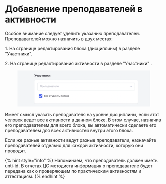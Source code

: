 # Добавление преподавателей в активности

Особое внимание следует уделить указанию преподавателей. Преподавателей можно назначить в двух местах:

1\. На странице редактирования блока (дисциплины) в разделе "Участники".

2\. На странице редактирования активности в разделе "Участники" .

<figure><img src="../.gitbook/assets/image (70).png" alt=""><figcaption></figcaption></figure>

Имеет смысл указать преподавателя на уровне дисциплины, если этот человек ведет все активности в данном блоке. В этом случае, назначив его преподавателем для всего блока, вы автоматически сделаете его преподавателем для всех активностей внутри этого блока.

Если же разные активности ведут разные преподаватели, назначайте преподавателей отдельно для каждой активности, которую они проводят.

{% hint style="info" %}
Напоминаем, что преподаватель должен иметь unti-id. В отчетах ЦС методиста информация о преподавателе будет передана как о проверяющем по практическим активностям и аттестациям.
{% endhint %}
